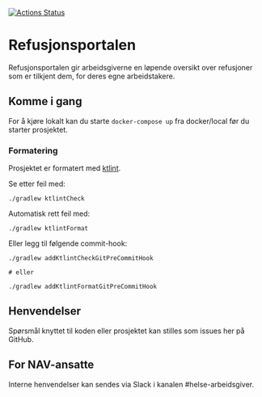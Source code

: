 [![Actions Status](https://github.com/navikt/helse-spion/workflows/Bygg%20og%20deploy/badge.svg)](https://github.com/navikt/helse-spion/actions)


# Refusjonsportalen 

Refusjonsportalen gir arbeidsgiverne en løpende oversikt over refusjoner som er tilkjent dem, for deres egne arbeidstakere.

## Komme i gang

For å kjøre lokalt kan du starte  `docker-compose up` fra docker/local før du starter prosjektet. 

### Formatering

Prosjektet er formatert med [ktlint](https://github.com/pinterest/ktlint).

Se etter feil med:

```
./gradlew ktlintCheck
```

Automatisk rett feil med:
```
./gradlew ktlintFormat
```

Eller legg til følgende commit-hook:
```
./gradlew addKtlintCheckGitPreCommitHook

# eller

./gradlew addKtlintFormatGitPreCommitHook
```


## Henvendelser

Spørsmål knyttet til koden eller prosjektet kan stilles som issues her på GitHub.

## For NAV-ansatte

Interne henvendelser kan sendes via Slack i kanalen #helse-arbeidsgiver.

